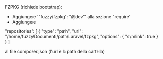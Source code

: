 FZPKG (richiede bootstrap):

- Aggiungere '"fuzzy/fzpkg": "@dev"' alla sezione "require"
- Aggiungere

"repositories": [
    {
        "type": "path",
        "url": "/home/fuzzy/Documenti/path/Laravel/fzpkg",
        "options": {
            "symlink": true
        }
    }
]

al file composer.json (l'url è la path della cartella)